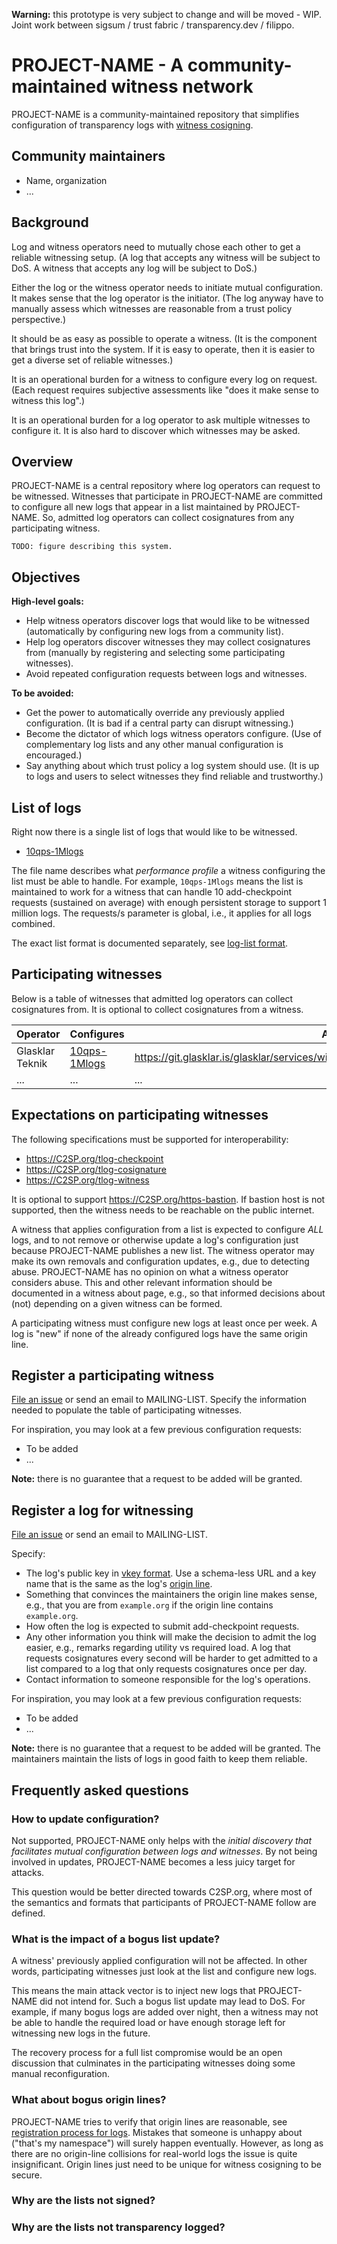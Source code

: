 **Warning:** this prototype is very subject to change and will be moved - WIP.
Joint work between sigsum / trust fabric / transparency.dev / filippo.

# PROJECT-NAME - A community-maintained witness network

PROJECT-NAME is a community-maintained repository that simplifies configuration
of transparency logs with [witness cosigning][].

## Community maintainers

  - Name, organization
  - ...

[witness cosigning]: https://C2SP.org/tlog-witness

## Background 

Log and witness operators need to mutually chose each other to get a reliable
witnessing setup.  (A log that accepts any witness will be subject to DoS.  A
witness that accepts any log will be subject to DoS.)

Either the log or the witness operator needs to initiate mutual configuration.
It makes sense that the log operator is the initiator.  (The log anyway have to
manually assess which witnesses are reasonable from a trust policy perspective.)

It should be as easy as possible to operate a witness.  (It is the component
that brings trust into the system.  If it is easy to operate, then it is easier
to get a diverse set of reliable witnesses.)

It is an operational burden for a witness to configure every log on request.
(Each request requires subjective assessments like "does it make sense to
witness this log".)

It is an operational burden for a log operator to ask multiple witnesses to
configure it.  It is also hard to discover which witnesses may be asked.

## Overview

PROJECT-NAME is a central repository where log operators can request to be
witnessed.  Witnesses that participate in PROJECT-NAME are committed to
configure all new logs that appear in a list maintained by PROJECT-NAME.  So,
admitted log operators can collect cosignatures from any participating witness.

    TODO: figure describing this system.

## Objectives

**High-level goals:**

  - Help witness operators discover logs that would like to be witnessed
    (automatically by configuring new logs from a community list).
  - Help log operators discover witnesses they may collect cosignatures from
    (manually by registering and selecting some participating witnesses).
  - Avoid repeated configuration requests between logs and witnesses.

**To be avoided:**

  - Get the power to automatically override any previously applied
    configuration.  (It is bad if a central party can disrupt witnessing.)
  - Become the dictator of which logs witness operators configure.  (Use of
    complementary log lists and any other manual configuration is encouraged.)
  - Say anything about which trust policy a log system should use.  (It is up to
    logs and users to select witnesses they find reliable and trustworthy.)

## List of logs

Right now there is a single list of logs that would like to be witnessed.

  - [10qps-1Mlogs][]

The file name describes what *performance profile* a witness configuring the
list must be able to handle.  For example, `10qps-1Mlogs` means the list is
maintained to work for a witness that can handle 10 add-checkpoint requests
(sustained on average) with enough persistent storage to support 1 million logs.
The requests/s parameter is global, i.e., it applies for all logs combined.

The exact list format is documented separately, see [log-list format][].

[10qps-1Mlogs]: ./lists/10qps-1Mlogs
[log-list format]: ./log-list-format.md

## Participating witnesses

Below is a table of witnesses that admitted log operators can collect
cosignatures from.  It is optional to collect cosignatures from a witness.

  | Operator        | Configures       | About page                                                                                      |
  | --------------- | ---------------- | ----------------------------------------------------------------------------------------------- |
  | Glasklar Teknik | [10qps-1Mlogs][] | <https://git.glasklar.is/glasklar/services/witnessing/-/blob/main/witness.glasklar.is/about.md> |
  | ...             | ...              | ...                                                                                             |

## Expectations on participating witnesses

The following specifications must be supported for interoperability:

  - <https://C2SP.org/tlog-checkpoint>
  - <https://C2SP.org/tlog-cosignature>
  - <https://C2SP.org/tlog-witness>

It is optional to support <https://C2SP.org/https-bastion>.  If bastion host is
not supported, then the witness needs to be reachable on the public internet.

A witness that applies configuration from a list is expected to configure *ALL*
logs, and to not remove or otherwise update a log's configuration just because
PROJECT-NAME publishes a new list.  The witness operator may make its own
removals and configuration updates, e.g., due to detecting abuse.  PROJECT-NAME
has no opinion on what a witness operator considers abuse.  This and other
relevant information should be documented in a witness about page, e.g., so that
informed decisions about (not) depending on a given witness can be formed.

A participating witness must configure new logs at least once per week.  A log
is "new" if none of the already configured logs have the same origin line.

## Register a participating witness

[File an issue][] or send an email to MAILING-LIST.  Specify the information
needed to populate the table of participating witnesses.

For inspiration, you may look at a few previous configuration requests:

  - To be added
  - ...

**Note:** there is no guarantee that a request to be added will be granted.

## Register a log for witnessing

[File an issue][] or send an email to MAILING-LIST.

Specify:

  - The log's public key in [vkey format][].  Use a schema-less URL and a key
    name that is the same as the log's [origin line][].
  - Something that convinces the maintainers the origin line makes sense, e.g.,
    that you are from `example.org` if the origin line contains `example.org`.
  - How often the log is expected to submit add-checkpoint requests.
  - Any other information you think will make the decision to admit the log
    easier, e.g., remarks regarding utility vs required load.  A log that
    requests cosignatures every second will be harder to get admitted to a list
    compared to a log that only requests cosignatures once per day.
  - Contact information to someone responsible for the log's operations.

For inspiration, you may look at a few previous configuration requests:

  - To be added
  - ...

**Note:** there is no guarantee that a request to be added will be granted.  The
maintainers maintain the lists of logs in good faith to keep them reliable.

[File an issue]: TO-BE-ADDED
[vkey format]: TO-BE-ADDED
[origin line]: https://C2SP.org/tlog-checkpoint#note-text

## Frequently asked questions

### How to update configuration?

Not supported, PROJECT-NAME only helps with the *initial discovery that
facilitates mutual configuration between logs and witnesses*.  By not being
involved in updates, PROJECT-NAME becomes a less juicy target for attacks.

This question would be better directed towards C2SP.org, where most of the
semantics and formats that participants of PROJECT-NAME follow are defined.

### What is the impact of a bogus list update?

A witness' previously applied configuration will not be affected.  In other
words, participating witnesses just look at the list and configure new logs.

This means the main attack vector is to inject new logs that PROJECT-NAME did
not intend for.  Such a bogus list update may lead to DoS.  For example, if many
bogus logs are added over night, then a witness may not be able to handle the
required load or have enough storage left for witnessing new logs in the future.

The recovery process for a full list compromise would be an open discussion that
culminates in the participating witnesses doing some manual reconfiguration.

### What about bogus origin lines?

PROJECT-NAME tries to verify that origin lines are reasonable, see [registration
process for logs][].  Mistakes that someone is unhappy about ("that's my
namespace") will surely happen eventually.  However, as long as there are no
origin-line collisions for real-world logs the issue is quite insignificant.
Origin lines just need to be unique for witness cosigning to be secure.

[registration process for logs]: #register-a-log-for-witnessing

### Why are the lists not signed?
### Why are the lists not transparency logged?
